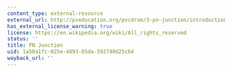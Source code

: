 ```yaml
---
content_type: external-resource
external_url: http://pveducation.org/pvcdrom/3-pn-junction/introduction-to-semiconductors
has_external_license_warning: true
license: https://en.wikipedia.org/wiki/All_rights_reserved
status: ''
title: PN Junction
uid: 1a50a1fc-025e-4893-85da-592740d25c64
wayback_url: ''
---
```

